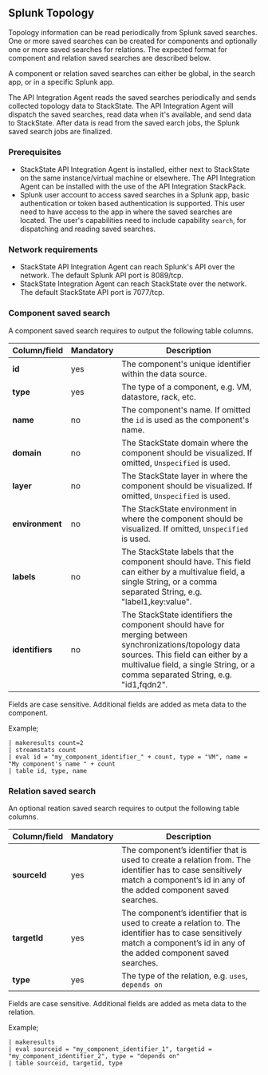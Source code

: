 ## Splunk Topology

Topology information can be read periodically from Splunk saved searches. One or more saved searches can be created for components and optionally one or more saved searches for relations. The expected format for component and relation saved searches are described below. 

A component or relation saved searches can either be global, in the search app, or in a specific Splunk app.

The API Integration Agent reads the saved searches periodically and sends collected topology data to StackState.  The API Integration Agent will dispatch the saved searches, read data when it's available, and send data to StackState. After data is read from the saved earch jobs, the Splunk saved search jobs are finalized.


### Prerequisites

* StackState API Integration Agent is installed, either next to StackState on the same instance/virtual machine or elsewhere. The API Integration Agent can be installed with the use of the API Integration StackPack.
* Splunk user account to access saved searches in a Splunk app, basic authentication or token based authentication is supported. This user need to have access to the app in where the saved searches are located. The user's capabilities need to include capability `search`, for dispatching and reading saved searches.

### Network requirements

* StackState API Integration Agent can reach Splunk's API over the network. The default Splunk API port is 8089/tcp.
* StackState Integration Agent can reach StackState over the network. The default StackState API port is 7077/tcp.


### Component saved search

A component saved search requires to output the following table columns.

| Column/field | Mandatory | Description  |
| ------ | --------- | ----------- |
| **id** | yes |  The component's unique identifier within the data source. |
| **type** | yes | The type of a component, e.g. VM, datastore, rack, etc. |
| **name** | no | The component's name. If omitted the `id` is used as the component's name. |
| **domain** | no | The StackState domain where the component should be visualized. If omitted, `Unspecified` is used. |
| **layer** | no | The StackState layer in where the component should be visualized. If omitted, `Unspecified` is used. |
| **environment** | no | The StackState environment in where the component should be visualized. If omitted, `Unspecified` is used. |
| **labels** | no | The StackState labels that the component should have. This field can either by a multivalue field, a single String, or a comma separated String, e.g. "label1,key:value". |
| **identifiers** | no | The StackState identifiers the component should have for merging between synchronizations/topology data sources. This field can either by a multivalue field, a single String, or a comma separated String, e.g. "id1,fqdn2". |

Fields are case sensitive. Additional fields are added as meta data to the component.


Example;

```
| makeresults count=2
| streamstats count
| eval id = "my_component_identifier_" + count, type = "VM", name = "My component's name " + count 
| table id, type, name
```


### Relation saved search

An optional reation saved search requires to output the following table columns.

| Column/field | Mandatory | Description
| --- | --- | --- |
| **sourceId** | yes | The component’s identifier that is used to create a relation from. The identifier has to case sensitively match a component’s id in any of the added component saved searches. |
| **targetId** | yes | The component’s identifier that is used to create a relation to. The identifier has to case sensitively match a component’s id in any of the added component saved searches. |
| **type** | yes | The type of the relation, e.g. `uses`, `depends on` |

Fields are case sensitive. Additional fields are added as meta data to the relation.

Example;

```
| makeresults
| eval sourceid = "my_component_identifier_1", targetid = "my_component_identifier_2", type = "depends on"
| table sourceid, targetid, type
```
